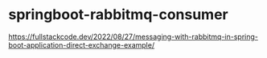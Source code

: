 # springboot-rabbitmq-consumer

https://fullstackcode.dev/2022/08/27/messaging-with-rabbitmq-in-spring-boot-application-direct-exchange-example/
